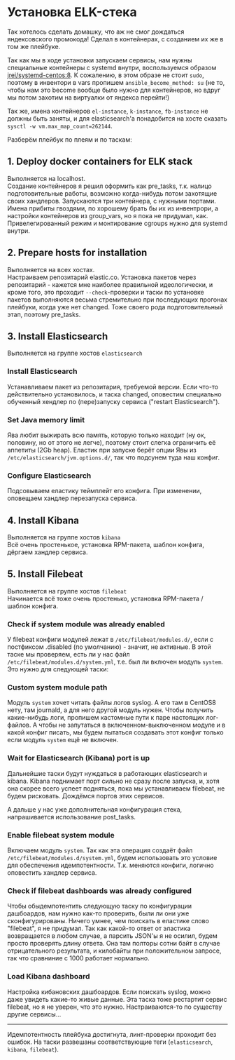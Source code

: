 # Установка ELK-стека

Так хотелось сделать домашку, что аж не смог дождаться яндексовского промокода! 
Сделал в контейнерах, с созданием их же в том же плейбуке. 

Так как мы в ходе установки запускаем сервисы, 
нам нужны специальные контейнеры с systemd внутри, воспользуемся образом [jrei/systemd-centos:8](https://hub.docker.com/r/jrei/systemd-centos).
К сожалению, в этом образе не стоит `sudo`, поэтому в инвентори в vars пропишем `ansible_become_method: su` 
(не то, чтобы нам это become вообще было нужно для контейнеров, но вдруг мы потом захотим на виртуалки от яндекса перейти!)

Так же, имена контейнеров `el-instance`, `k-instance`, `fb-instance` не должны быть заняты, и для elasticsearch'а понадобится
на хосте сказать `sysctl -w vm.max_map_count=262144`.

Разберём плейбук по плеям и по таскам:
## 1. Deploy docker containers for ELK stack
Выполняется на localhost.   
Создание контейнеров я решил оформить как pre_tasks, т.к. налицо подготовительные работы, 
возможно когда-нибудь потом захотящие своих хандлеров. Запускаются три контейнера, с нужными портами. 
Имена прибиты гвоздями, по хорошему брать бы их из инвентрори, а настройки контейнеров из group_vars, 
но я пока не придумал, как. Привелегированный режим и монтирование cgroups нужно для systemd внутри.

## 2. Prepare hosts for installation
Выполняется на всех хостах.  
Настраиваем репозитарий elastic.co. Установка пакетов через репозитарий - кажется мне наиболее правильной
идеологически, и кроме того, это проходит `--check`-проверки и таски по установке пакетов выполняются весьма стремительно 
при последующих прогонах плейбуки, когда уже нет changed. Тоже своего рода подготовительный этап, поэтому pre_tasks.

## 3. Install Elasticsearch
Выполняется на группе хостов `elasticsearch`
### Install Elasticsearch
Устанавливаем пакет из репозитария, требуемой версии. Если что-то действительно установилось, и таска changed, 
оповестим специально обученный хендлер по (пере)запуску сервиса ("restart Elasticsearch").
### Set Java memory limit
Ява любит выжирать всю память, которую только находит (ну ок, половину, но от этого не легче), поэтому стоит слегка ограничить 
её аппетиты (2Gb heap). Еластик при запуске берёт опции Явы из `/etc/elasticsearch/jvm.options.d/`, так что подсунем туда 
наш конфиг.
### Configure Elasticsearch
Подсовываем еластику теймплейт его конфига. При изменении, оповещаем хандлер перезапуска сервиса.

## 4. Install Kibana
Выполняется на группе хостов `kibana`  
Всё очень простенькое, установка RPM-пакета, шаблон конфига, дёргаем хандлер сервиса.

## 5. Install Filebeat
Выполняется на группе хостов `filebeat`  
Начинается всё тоже очень простенько, установка RPM-пакета / шаблон конфига.

### Check if system module was already enabled
У filebeat конфиги модулей лежат в `/etc/filebeat/modules.d/`, если с постфиксом .disabled (по умолчанию) - значит, не активные.
В этой таске мы проверяем, есть ли у нас файл `/etc/filebeat/modules.d/system.yml`, т.е. был ли включен модуль `system`. Это
нужно для следующей таски:
### Custom system module path
Модуль `system` хочет читать файлы логов syslog. А его там в CentOS8 нету, там journald, а для него другой модуль нужен. 
Чтобы получить какие-нибудь логи, пропишем кастомные пути к паре настоящих лог-файлов. А чтобы не запутаться в включенном-выключенном 
модуле и в какой конфиг писать, мы будем пытаться создавать этот конфиг только если модуль `system` ещё не включен.
### Wait for Elasticsearch (Kibana) port is up
Дальнейшие таски будут нуждаться в работающих elasticsearch и kibana. Kibana поднимает порт сильно не сразу после запуска, и, 
хотя она скорее всего успеет подняться, пока мы устанавливаем filebeat, не будем рисковать. Дождёмся портов этих сервисов. 

А дальше у нас уже дополнительная конфигурация стека, напрашивается использование post_tasks.
### Enable filebeat system module
Включаем модуль `system`. Так как эта операция создаёт файл `/etc/filebeat/modules.d/system.yml`, будем использовать 
это условие для обеспечения идемпотентности. Т.к. меняются конфиги, логично оповестить хандлер сервиса.
### Check if filebeat dashboards was already configured
Чтобы обыдемпотентить следующую таску по конфигурации дашбоардов, нам нужно как-то проверить, были ли они уже сконфигурированы. 
Ничего умнее, чем поискать в еластике слово "filebeat", я не придумал. Так как какой-то ответ от эластика возвращается в любом 
случае, а парсить JSON'ы я не осилил, будем просто проверять длину ответа. Она там полторы сотни байт в случае отрицательного 
результата, и килобайты при положительном запросе, так что сравниние с 1000 работает нормально. 
### Load Kibana dashboard
Настройка кибановских дашбоардов. Если поискать syslog, можно даже увидеть какие-то живые данные. Эта таска тоже рестартит 
сервис filebeat, но я не уверен, что это нужно. Настраиваются-то по существу другие сервисы...

---
Идемпотентность плейбука достигнута, линт-проверки проходит без ошибок. 
На таски развешаны соответствующие теги (`elasticsearch`, `kibana`, `filebeat`).